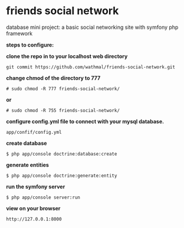 
# friends social network
database mini project: a basic social networking site with symfony php framework

**steps to configure:**

**clone the repo in to your localhost web directory**
```
git commit https://github.com/wathmal/friends-social-network.git
```
**change chmod of the directory to 777**
```
# sudo chmod -R 777 friends-social-network/
```
**or**
```
# sudo chmod -R 755 friends-social-network/
```
**configure config.yml file to connect with your mysql database.**
```
app/confif/config.yml
```

**create database**
```
$ php app/console doctrine:database:create
```

**generate entities**
```
$ php app/console doctrine:generate:entity
```

**run the symfony server**
```
$ php app/console server:run
```

**view on your browser**
```
http://127.0.0.1:8000
```
